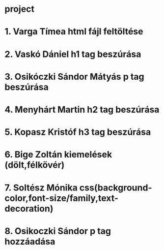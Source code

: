 # project
# 1. Varga Tímea html fájl feltöltése
# 2. Vaskó Dániel h1 tag beszúrása
# 3. Osikóczki Sándor Mátyás p tag beszúrása
# 4. Menyhárt Martin h2 tag beszúrása
# 5. Kopasz Kristóf h3 tag beszúrása
# 6. Bige Zoltán kiemelések (dölt,félkövér)
# 7. Soltész Mónika css(background-color,font-size/family,text-decoration)
# 8. Osikoczki Sándor p tag hozzáadása 
